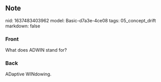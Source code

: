 ## Note
nid: 1637483403962
model: Basic-d7a3e-4ce08
tags: 05_concept_drift
markdown: false

### Front
What does ADWIN stand for?

### Back
ADaptive WINdowing.
